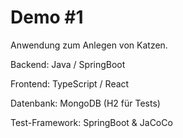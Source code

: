 # Demo #1
Anwendung zum Anlegen von Katzen.

Backend: Java / SpringBoot

Frontend: TypeScript / React

Datenbank: MongoDB (H2 für Tests)

Test-Framework: SpringBoot & JaCoCo

